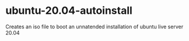 # ubuntu-20.04-autoinstall
Creates an iso file to boot an unnatended installation of ubuntu live server 20.04
